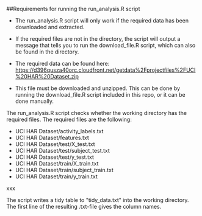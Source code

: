 ##Requirements for running the run_analysis.R script

* The run_analysis.R script will only work if the required data has been downloaded and extracted.

* If the required files are not in the directory, the script will output a message that tells you to run the download_file.R script, which can also be found in the directory.

* The required data can be found here:
https://d396qusza40orc.cloudfront.net/getdata%2Fprojectfiles%2FUCI%20HAR%20Dataset.zip

* This file must be downloaded and unzipped. This can be done by running the download_file.R script included in this repo, or it can be done manually.

The run_analysis.R script checks whether the working directory has the required files. The required files are the following:

* UCI HAR Dataset/activity_labels.txt
* UCI HAR Dataset/features.txt
* UCI HAR Dataset/test/X_test.txt
* UCI HAR Dataset/test/subject_test.txt
* UCI HAR Dataset/test/y_test.txt
* UCI HAR Dataset/train/X_train.txt
* UCI HAR Dataset/train/subject_train.txt
* UCI HAR Dataset/train/y_train.txt



xxx


The script writes a tidy table to "tidy_data.txt" into the working directory.
The first line of the resulting .txt-file gives the column names.